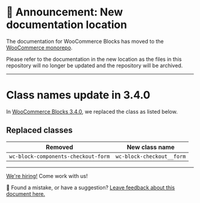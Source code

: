 # 📣 Announcement: New documentation location

The documentation for WooCommerce Blocks has moved to the [WooCommerce monorepo](https://github.com/woocommerce/woocommerce/tree/trunk/plugins/woocommerce-blocks/docs/).

Please refer to the documentation in the new location as the files in this repository will no longer be updated and the repository will be archived.

---

# Class names update in 3.4.0

In [WooCommerce Blocks 3.4.0](https://developer.woocommerce.com/2020/09/15/woocommerce-blocks-3-4-0-release-notes/), we replaced the class as listed below.

## Replaced classes

| Removed                             | New class name            |
| ----------------------------------- | ------------------------- |
| `wc-block-components-checkout-form` | `wc-block-checkout__form` |

<!-- FEEDBACK -->

---

[We're hiring!](https://woocommerce.com/careers/) Come work with us!

🐞 Found a mistake, or have a suggestion? [Leave feedback about this document here.](https://github.com/woocommerce/woocommerce-blocks/issues/new?assignees=&labels=type%3A+documentation&template=--doc-feedback.md&title=Feedback%20on%20./docs/designers/theming/class-names-update-340.md)

<!-- /FEEDBACK -->

